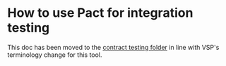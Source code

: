 
# How to use Pact for integration testing

This doc has been moved to the [contract testing folder](https://github.com/department-of-veterans-affairs/va.gov-team/blob/master/platform/testing/contract-testing/how-to-use-pact-for-contract-testing.md) in line with VSP's terminology change for this tool.
